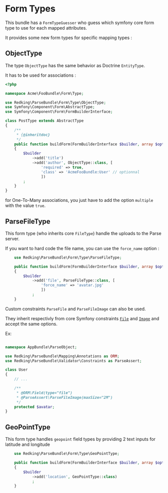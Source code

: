 # Form Types

This bundle has a `FormTypeGuesser` who guess which symfony core form type to use for each mapped attributes.

It provides some new form types for specific mapping types : 

## ObjectType

The type `ObjectType` has the same behavior as Doctrine `EntityType`.

It has to be used for associations : 

```php
<?php

namespace Acme\FooBundle\Form\Type;

use Redking\ParseBundle\Form\Type\ObjectType;
use Symfony\Component\Form\AbstractType;
use Symfony\Component\Form\FormBuilderInterface;

class PostType extends AbstractType
{
    /**
     * {@inheritdoc}
     */
    public function buildForm(FormBuilderInterface $builder, array $options)
    {
        $builder
            ->add('title')
            ->add('author', ObjectType::class, [
                'required' => true,
                'class' => 'AcmeFooBundle:User' // optionnal
                ])
        ;
    }
}

```


for One-To-Many associations, you just have to add the option `multiple` with the value `true`.


## ParseFileType

This form type (who inherits core `FileType`) handle the uploads to the Parse server.

If you want to hard code the file name, you can use the `force_name` option : 

```php
    use Redking\ParseBundle\Form\Type\ParseFileType;

    public function buildForm(FormBuilderInterface $builder, array $options)
    {
        $builder
            ->add('file', ParseFileType::class, [
                'force_name' => 'avatar.jpg'
                ])
            ;
    }
```

Custom constraints `ParseFile` and `ParseFileImage` can also be used.

They inherit respectivly from core Symfony constraints [`File`](https://symfony.com/doc/current/reference/constraints/File.html) and [`Image`](https://symfony.com/doc/current/reference/constraints/Image.html) and accept the same options.

Ex:

```php

namespace AppBundle\ParseObject;

use Redking\ParseBundle\Mapping\Annotations as ORM;
use Redking\ParseBundle\Validator\Constraints as ParseAssert;

class User
{
    // ...

    /**
     * @ORM\Field(type="file")
     * @ParseAssert\ParseFileImage(maxSize="2M")
     */
    protected $avatar;
}
```

## GeoPointType

This form type handles `geopoint` field types by providing 2 text inputs for latitude and longitude

```php
    use Redking\ParseBundle\Form\Type\GeoPointType;

    public function buildForm(FormBuilderInterface $builder, array $options)
    {
        $builder
            ->add('location', GeoPointType::class)
            ;
    }
```
